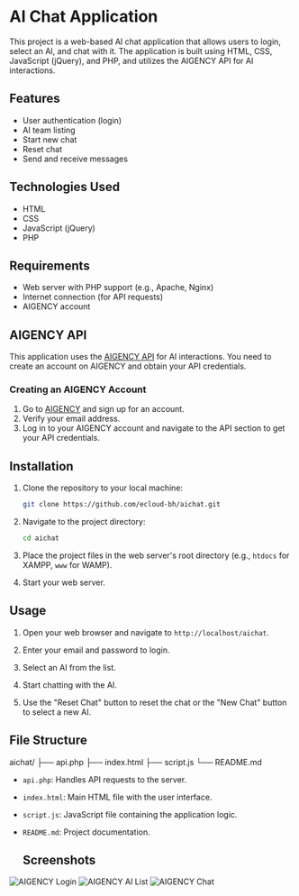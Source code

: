 # AI Chat Application

This project is a web-based AI chat application that allows users to login, select an AI, and chat with it. The application is built using HTML, CSS, JavaScript (jQuery), and PHP, and utilizes the AIGENCY API for AI interactions.

## Features

- User authentication (login)
- AI team listing
- Start new chat
- Reset chat
- Send and receive messages

## Technologies Used

- HTML
- CSS
- JavaScript (jQuery)
- PHP

## Requirements

- Web server with PHP support (e.g., Apache, Nginx)
- Internet connection (for API requests)
- AIGENCY account

## AIGENCY API

This application uses the [AIGENCY API](https://aigency.dev) for AI interactions. You need to create an account on AIGENCY and obtain your API credentials.

### Creating an AIGENCY Account

1. Go to [AIGENCY](https://aigency.dev) and sign up for an account.
2. Verify your email address.
3. Log in to your AIGENCY account and navigate to the API section to get your API credentials.

## Installation

1. Clone the repository to your local machine:

    ```bash
    git clone https://github.com/ecloud-bh/aichat.git
    ```

2. Navigate to the project directory:

    ```bash
    cd aichat
    ```

3. Place the project files in the web server's root directory (e.g., `htdocs` for XAMPP, `www` for WAMP).

4. Start your web server.

## Usage

1. Open your web browser and navigate to `http://localhost/aichat`.

2. Enter your email and password to login.

3. Select an AI from the list.

4. Start chatting with the AI.

5. Use the "Reset Chat" button to reset the chat or the "New Chat" button to select a new AI.

## File Structure

aichat/
├── api.php
├── index.html
├── script.js
└── README.md


- `api.php`: Handles API requests to the server.
- `index.html`: Main HTML file with the user interface.
- `script.js`: JavaScript file containing the application logic.
- `README.md`: Project documentation.

  ## Screenshots

<img src="https://i.hizliresim.com/p727ez6.png" alt="AIGENCY Login" width="%100" height="%100">

<img src="https://i.hizliresim.com/80bu9dm.png" alt="AIGENCY AI List" width="%100" height="%100">

<img src="https://i.hizliresim.com/70ullzo.png" alt="AIGENCY Chat" width="%100" height="%100">

